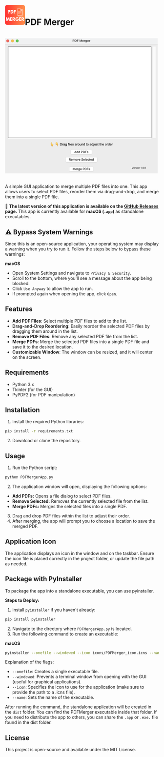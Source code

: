 <img align="left" width="65" height="65" src="icons/PDFMerger_icon.png" alt="PDF Merger app icon">

# PDF Merger

$~~~~~~~~~~~$
<img src="images/app_screenshot.png" width="500" height="auto">
$~~~~~~~~~~~$

A simple GUI application to merge multiple PDF files into one. This app allows users to select PDF files, reorder them via drag-and-drop, and merge them into a single PDF file.

📢 **The latest version of this application is available on the [GitHub Releases](https://github.com/gillianyiwang/PDFMerger/releases) page.** This app is currently available for **macOS (`.app`)** as standalone executables.

## ⚠️ Bypass System Warnings

Since this is an open-source application, your operating system may display a warning when you try to run it. Follow the steps below to bypass these warnings:

 **macOS**
- Open System Settings and navigate to `Privacy & Security`.
- Scroll to the bottom, where you'll see a message about the app being blocked.
- Click `Use Anyway` to allow the app to run.
- If prompted again when opening the app, click `Open`.

## Features

- **Add PDF Files**: Select multiple PDF files to add to the list.
- **Drag-and-Drop Reordering**: Easily reorder the selected PDF files by dragging them around in the list.
- **Remove PDF Files**: Remove any selected PDF file from the list.
- **Merge PDFs**: Merge the selected PDF files into a single PDF file and save it to the desired location.
- **Customizable Window**: The window can be resized, and it will center on the screen.

## Requirements

- Python 3.x
- Tkinter (for the GUI)
- PyPDF2 (for PDF manipulation)

## Installation

1. Install the required Python libraries:

```bash
pip install -r requirements.txt
```

2. Download or clone the repository.

## Usage

1. Run the Python script:
```bash
python PDFMergerApp.py
```
2. The application window will open, displaying the following options:

- **Add PDFs:** Opens a file dialog to select PDF files.
- **Remove Selected:** Removes the currently selected file from the list.
- **Merge PDFs:** Merges the selected files into a single PDF.
3. Drag and drop PDF files within the list to adjust their order.
4. After merging, the app will prompt you to choose a location to save the merged PDF.

## Application Icon

The application displays an icon in the window and on the taskbar. Ensure the icon file is placed correctly in the project folder, or update the file path as needed.

## Package with PyInstaller 
To package the app into a standalone executable, you can use pyinstaller.

**Steps to Deploy:**
1. Install `pyinstaller` if you haven't already:
```bash
pip install pyinstaller
```
2. Navigate to the directory where `PDFMergerApp.py` is located.
3. Run the following command to create an executable:

**macOS**
```bash
pyinstaller --onefile --windowed --icon icons/PDFMerger_icon.icns --name PDF\ Merger PDFMergerApp.py
```

Explanation of the flags:
- `--onefile`: Creates a single executable file.
- `--windowed`: Prevents a terminal window from opening with the GUI (useful for graphical applications).
- `--icon`: Specifies the icon to use for the application (make sure to provide the path to a .icns file).
- `--name`: Sets the name of the executable.

After running the command, the standalone application will be created in the `dist` folder. You can find the PDFMerger executable inside that folder. If you need to distribute the app to others, you can share the `.app` or `.exe.` file found in the dist folder.


## License

This project is open-source and available under the MIT License.




